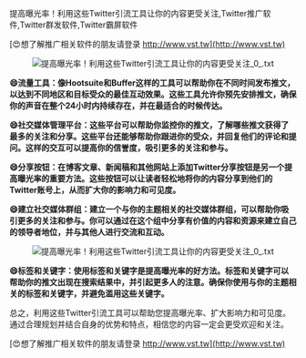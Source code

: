 提高曝光率！利用这些Twitter引流工具让你的内容更受关注,Twitter推广软件,Twitter群发软件,Twitter霸屏软件

[😍想了解推广相关软件的朋友请登录 http://www.vst.tw](http://www.vst.tw)

 <center><img src="https://vst.tw/MP4/tuiguang/png/4.png" alt="提高曝光率！利用这些Twitter引流工具让你的内容更受关注_0_.txt"></center>

**😄流量工具：像Hootsuite和Buffer这样的工具可以帮助你在不同时间发布推文，以达到不同地区和目标受众的最佳互动效果。这些工具允许你预先安排推文，确保你的声音在整个24小时内持续存在，并在最适合的时候传达。**

**😄社交媒体管理平台：这些平台可以帮助你监控你的推文，了解哪些推文获得了最多的关注和分享。这些平台还能够帮助你跟进你的受众，并回复他们的评论和提问。这样的交互可以提高你的信誉度，吸引更多的关注和参与。**

**😄分享按钮：在博客文章、新闻稿和其他网站上添加Twitter分享按钮是另一个提高曝光率的重要方法。这些按钮可以让读者轻松地将你的内容分享到他们的Twitter账号上，从而扩大你的影响力和可见度。**

**😄建立社交媒体群组：建立一个与你的主题相关的社交媒体群组，可以帮助你吸引更多的关注和参与。你可以通过在这个组中分享有价值的内容和资源来建立自己的领导者地位，并与其他人进行交流和互动。**

 <center><img src="https://vst.tw/MP4/tuiguang/png/6.png" alt="提高曝光率！利用这些Twitter引流工具让你的内容更受关注_0_.txt"></center>

**😄标签和关键字：使用标签和关键字是提高曝光率的好方法。标签和关键字可以帮助你的推文出现在搜索结果中，并引起更多人的注意。确保你使用与你的主题相关的标签和关键字，并避免滥用这些关键字。**

总之，利用这些Twitter引流工具可以帮助您提高曝光率、扩大影响力和可见度。通过合理规划并结合自身的优势和特点，相信您的内容一定会更受欢迎和关注。

[😍想了解推广相关软件的朋友请登录 http://www.vst.tw](http://www.vst.tw)



